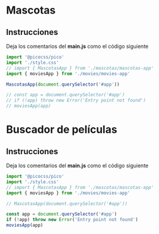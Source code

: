 # Mascotas

## Instrucciones

Deja los comentarios del __main.js__ como el código siguiente

```js
import '@picocss/pico'
import './style.css'
// import { MascotasApp } from './mascotas/mascotas-app'
import { moviesApp } from './movies/movies-app'

MascotasApp(document.querySelector('#app'))

// const app = document.querySelector('#app')
// if (!app) throw new Error('Entry point not found')
// moviesApp(app)
```

# Buscador de películas

## Instrucciones

Deja los comentarios del __main.js__ como el código siguiente

```js
import '@picocss/pico'
import './style.css'
// import { MascotasApp } from './mascotas/mascotas-app'
import { moviesApp } from './movies/movies-app'

// MascotasApp(document.querySelector('#app'))

const app = document.querySelector('#app')
if (!app) throw new Error('Entry point not found')
moviesApp(app)
```